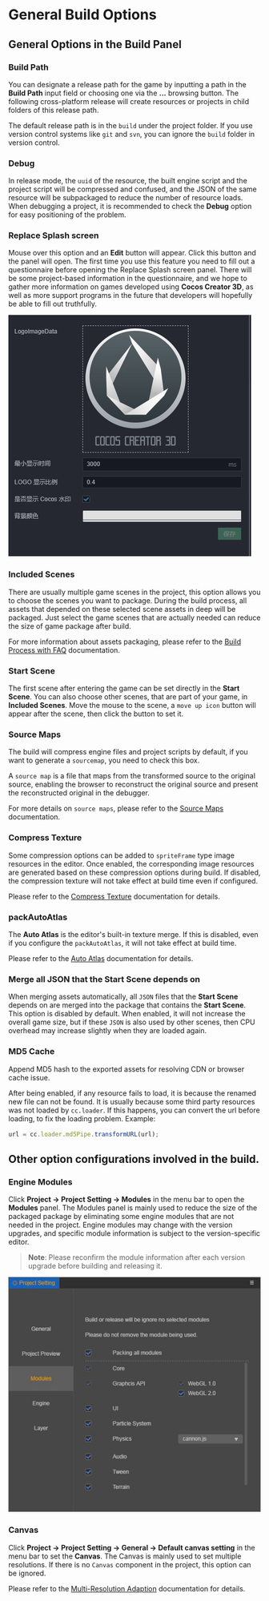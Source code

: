 # General Build Options

## General Options in the Build Panel

### Build Path

You can designate a release path for the game by inputting a path in the **Build Path** input field or choosing one via the **...** browsing button. The following cross-platform release will create resources or projects in child folders of this release path.

The default release path is in the `build` under the project folder. If you use version control systems like `git` and `svn`, you can ignore the `build` folder in version control.

### Debug

In release mode, the `uuid` of the resource, the built engine script and the project script will be compressed and confused, and the JSON of the same resource will be subpackaged to reduce the number of resource loads. When debugging a project, it is recommended to check the **Debug** option for easy positioning of the problem.

### Replace Splash screen

Mouse over this option and an **Edit** button will appear. Click this button and the panel will open. The first time you use this feature you need to fill out a questionnaire before opening the Replace Splash screen panel. There will be some project-based information in the questionnaire, and we hope to gather more information on games developed using **Cocos Creator 3D**, as well as more support programs in the future that developers will hopefully be able to fill out truthfully.

![](build-options/splash-setting.jpg)

### Included Scenes

There are usually multiple game scenes in the project, this option allows you to choose the scenes you want to package. During the build process, all assets that depended on these selected scene assets in deep will be packaged. Just select the game scenes that are actually needed can reduce the size of game package after build. 

For more information about assets packaging, please refer to the [Build Process with FAQ](./build-guide) documentation.

### Start Scene

The first scene after entering the game can be set directly in the **Start Scene**. You can also choose other scenes, that are part of your game, in **Included Scenes**. Move the mouse to the scene, a `move up icon` button will appear after the scene, then click the button to set it.

### Source Maps

The build will compress engine files and project scripts by default, if you want to generate a `sourcemap`, you need to check this box.

A `source map` is a file that maps from the transformed source to the original source, enabling the browser to reconstruct the original source and present the reconstructed original in the debugger. 

For more details on `source maps`, please refer to the [Source Maps](https://developer.mozilla.org/en-US/docs/Tools/Debugger/How_to/Use_a_source_map) documentation.

### Compress Texture

Some compression options can be added to `spriteFrame` type image resources in the editor. Once enabled, the corresponding image resources are generated based on these compression options during build. If disabled, the compression texture will not take effect at build time even if configured. 

Please refer to the [Compress Texture](../../asset/compress-texture.md) documentation for details.

### packAutoAtlas

The **Auto Atlas** is the editor's built-in texture merge. If this is disabled, even if you configure the `packAutoAtlas`, it will not take effect at build time. 

Please refer to the [Auto Atlas](../../asset/auto-atlas.md) documentation for details.

<!-- ### 内联所有 SpriteFrame
自动合并资源时，将所有 SpriteFrame 与被依赖的资源合并到同一个包中。建议网页平台开启，启用后会略微增大总包体，多消耗一点点网络流量，但是能显著减少网络请求数量。建议原生平台关闭，因为会增大热更新时的体积。 -->

### Merge all JSON that the Start Scene depends on

When merging assets automatically, all `JSON` files that the **Start Scene** depends on are merged into the package that contains the **Start Scene**. This option is disabled by default. When enabled, it will not increase the overall game size, but if these `JSON` is also used by other scenes, then CPU overhead may increase slightly when they are loaded again.

### MD5 Cache

Append MD5 hash to the exported assets for resolving CDN or browser cache issue.

After being enabled, if any resource fails to load, it is because the renamed new file can not be found. It is usually because some third party resources was not loaded by `cc.loader`. If this happens, you can convert the url before loading, to fix the loading problem. Example:

```js
url = cc.loader.md5Pipe.transformURL(url);
```

## Other option configurations involved in the build.

### Engine Modules

Click **Project -> Project Setting -> Modules** in the menu bar to open the **Modules** panel. The Modules panel is mainly used to reduce the size of the packaged package by eliminating some engine modules that are not needed in the project. Engine modules may change with the version upgrades, and specific module information is subject to the version-specific editor.

> **Note**: Please reconfirm the module information after each version upgrade before building and releasing it.

![](build-options/engine-excludes.jpg)

### Canvas

Click **Project -> Project Setting -> General -> Default canvas setting** in the menu bar to set the **Canvas**. The Canvas is mainly used to set multiple resolutions. If there is no `Canvas` component in the project, this option can be ignored. 

Please refer to the [Multi-Resolution Adaption](../../ui-system/components/engine/multi-resolution.md) documentation for details.

